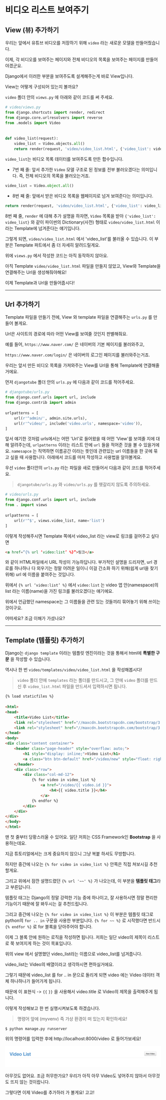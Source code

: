 # 비디오 리스트 보여주기

## View (뷰) 추가하기

우리는 앞에서 유튜브 비디오를 저장하기 위해 `video` 라는 새로운 모델을 만들어줬습니다.

이제, 각 비디오를 보여주는 페이지와 전체 비디오의 목록을 보여주는 페이지를 만들어야겠군요.

Django에서 이러한 부분을 보여주도록 설계해주는게 바로 View입니다.

View는 어떻게 구성되어 있는지 볼까요?

`video` 폴더 안의 `views.py` 에 아래와 같이 코드를 써 주세요.

```py
# video/views.py
from django.shortcuts import render, redirect
from django.core.urlresolvers import reverse
from .models import Video​


def video_list(request):
    video_list = Video.objects.all()
    return render(request, 'video/video_list.html', {'video_list': video_list})
```

`video_list`는 비디오 목록 데이터를 보여주도록 만든 합수입니다.

- 7번 째 줄: 앞서 추가한 `Video` 모델 구조로 된 정보를 전부 불러오겠다는 의미입니다. 즉, 전체 비디오의 목록을 불러오는거죠.

```py
video_list = Video.object.all()
```

- 8번 째 줄: 앞에서 받은 비디오 목록을 웹페이지로 넘겨 보여준다는 의미입니다.

```py
return render(request, 'video/video_list.html', {'video_list': video_list})
```

8번 째 줄, `render` 에 대해 추가 설명을 하자면, `Video` 목록을 받아 `{'video_list': video_list}` 와 같이 파이썬의 Dictionary(사전) 형태로 `video/video_list.html` 이라는 Template에 넘겨준다는 얘기입니다. 

그렇게 되면, `video/video_list.html` 에서 'video_list'를 불러올 수 있습니다. 이 부분은 Template 파트에서 좀 더 자세히 알려드릴게요.

위에 `views.py` 에서 작성한 코드는 아직 동작하지 않아요. 

아직 Template `video/video_list.html` 파일을 만들지 않았고,  View와  Template을  연결해주는 Url을 생성해줘야해요!

이제 Template과 Url을 만들어줍시다!

---

## Url 추가하기

Template 파일을 만들기 전에, View 와 template 파일을 연결해주는 `urls.py` 를 만들어 볼게요.

Url은 사이트의 경로에 따라 어떤 View를 보여줄 것인지 판별해줘요.

예를 들어, `https://www.naver.com/` 은 네이버의 기본 페이지를 불러와주고,

`https://www.naver.com/login/` 은 네이버의 로그인 페이지를 불러와주는거죠.

우리는 앞서 만든 비디오 목록을 가져와주는 View를 Url을 통해 Template에 연결해줄거에요.

먼저 `djangotube` 폴더 안의 `urls.py` 에 다음과 같이 코드를 적어주세요.

```py
# djangotube/urls.py
from django.conf.urls import url, include
from django.contrib import admin

urlpatterns = [
    url(r'^admin/', admin.site.urls),
    url(r'^video/', include('video.urls', namespace='video')),
]
```

앞서 얘기한 것처럼 urls에서는 어떤 'Url'로 들어왔을 때 어떤 'View'를 보여줄 지에 대해 알려주는데, `urlpatterns` 이라는 리스트 안에 `url` 들을 적어준 것을 볼 수 있을거에요. `namesapce` 는 직역하면 이름공간 이라는 뜻인데 관련있는 url 이름들을 한 곳에 묶고 싶을 때 사용합니다. 아래에서 코드를 마저 작성하고 사용법을 알아볼게요.

우선 `video` 폴더안의 `urls.py` 라는 파일을 새로 만들어서 다음과 같이 코드를 적어주세요.

> `djangotube/urls.py` 와 `video/urls.py` 를 헷갈리지 않도록 주의하세요.

```py
# video/urls.py
from django.conf.urls import url, include
from . import views

urlpatterns = [
    url(r'^$', views.video_list, name='list')
]
```

이렇게 작성해주시면 Template 쪽에서 video_list 라는 view로 링크를 걸어주고 싶다면

```html
<a href=“{% url ‘video:list’ %}”>링크</a>
```

와 같이 HTML파일에서 URL​ 작성이 가능하답니다. 부가적인 설명을 드리자면, url 경로를 하나하나 다 외우기는 정말 어려운 일이니 이걸 간소화 하기 위해(쉽게 url을 찾기 위해) url 에 이름을 붙여주는 것입니다. 

위에서 `{% url ‘video:list’ %}` 에서  `video:list` 는 video 앱 안(namespace)의 list 라는 이름(name)을 가진 링크를 불러오겠다는 얘기에요.

위에서 언급했던 namespace는 그 이름들을 관련 있는 것들끼리 묶어놓기 위해 쓰이는 것이구요. 

어떠세요? 조금 이해가 가셨나요?

---

## Template (템플릿) 추가하기
Django는 `django template` 이라는 템플릿 엔진이라는 것을 통해서 html에 **특별한 구문** 을 작성할 수 있습니다.

역시나 한 번 `video/templates/video/video_list.html` 을 작성해봅시다!

> `video` 폴더 안에 `templates` 라는 폴더를 만드시고, 그 안에 `video` 폴더를 만드신 후 `video_list.html` 파일을 만드셔서 입력하시면 됩니다.

```html
{% load staticfiles %}
​
<html>
<head>
    <title>Video List</title>
    <link rel="stylesheet" href="//maxcdn.bootstrapcdn.com/bootstrap/3.2.0/css/bootstrap.min.css">
    <link rel="stylesheet" href="//maxcdn.bootstrapcdn.com/bootstrap/3.2.0/css/bootstrap-theme.min.css">
</head>
<body>
<div class="content container">
    <header class="page-header" style="overflow: auto;">
        <h1 style="display: inline;">Video List</h1>
        <a class="btn btn-default" href="/video/new" style="float: right;">New Video</a>
    </header>
    <div class="row">
        <div class="col-md-12">
            {% for video in video_list %}
                <a href="/video/{{ video.id }}">
                    <h4>{{ video.title }}</h4>
                </a>
            {% endfor %}
        </div>
    </div>
</div>
</body>
</html>
```

맨 첫 줄부터 당황스러울 수 있어요. 일단 저희는 CSS Framework인 **Bootstrap** 을 사용하는데요.

 지금 튜토리얼에서는 크게 중요하지 않으니 그냥 복붙 하셔도 무방합니다. 

하지만 중간에 나오는 `{% for video in video_list %}` 안쪽은 직접 쳐보시길 추천할게요.

그리고 위에서 잠깐 설명드렸던 `{% url '~~' %}` 가 나오는데, 이 부분을 **템플릿 태그**라고 부른답니다.

템플릿 태그는 Django의 정말 강력한 기능 중에 하나이고, 잘 사용하시면 정말 편리한 기능이기 때문에 잘 봐두시는 걸 추천드립니다.

그리고 중간에 나오는 `{% for video in video_list %}` 이 부분은 템플릿 태그로 python의 `for .. in` 구문을 사용한 부분입니다. `{% for ~~ %}` 로 시작했다면 반드시 `{% endfor %}` 로 for 블록을 닫아주어야 합니다.

이제 그 블록 안에 원하는 로직을 작성하면 됩니다. 저희는 일단 video의 제목이 리스트로 쭉 보여지게 하는 것이 목표입니다. 

위의 view 에서 설명했던 video_list라는 이름으로 video_list를 넘겨줍니다. 

video_list는 Video의 배열이라고 생각하시면 편하실거에요. 

그렇기 때문에 video_list 를 for .. in 문으로 돌리게 되면 video 에는 Video 데이터 객체 하나하나가 들어가게 됩니다. 

때문에 이 표현식 -> `{{` `}}` 을 사용해서 video.title 로 Video의 제목을 출력해주게 됩니다.

이렇게 작성해보고 한 번 실행시켜보도록 하겠습니다.

> 명령어 앞에 (myvenv) 즉 가상 환경이 떠 있는지 확인하세요!

```shell
$ python manage.py runserver
```

위의 명령어를 입력한 후에 http://localhost:8000/video 로 들어가보세요!

![](/assets/empty-video-list.png)

아무것도 없어요. 조금 허무한가요? 우리가 아직 아무 Video도 넣어주지 않아서 아무것도 뜨지 않는 것이랍니다.

그렇다면 이제 Video를 추가하러 가 볼게요! 고고!